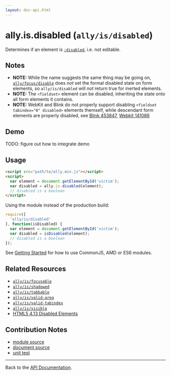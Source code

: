 ```yaml
---
layout: doc-api.html
---
```


# ally.is.disabled (`ally/is/disabled`)

Determines if an element is [`:disabled`](https://developer.mozilla.org/en-US/docs/Web/CSS/%3Adisabled), i.e. not editable.


## Notes

* **NOTE:** While the name suggests the same thing may be going on, [`ally/focus/disable`](../focus/disable.md) does *not* set the formal disabled state on form elements, so `ally/is/disabled` will *not* return true for inerted elements.
* **NOTE:** The `<fieldset>` element can be disabled, inheriting the state onto all form elements it contains.
* **NOTE:** WebKit and Blink do not properly support disabling `<fieldset tabindex="0" disabled>` elements themself, while descendant form elements are properly disabled, see [Blink 453847](https://code.google.com/p/chromium/issues/detail?id=453847), [Webkit 141086](https://bugs.webkit.org/show_bug.cgi?id=141086)


## Demo

TODO: figure out how to integrate demo


## Usage

```html
<script src="path/to/ally.min.js"></script>
<script>
  var element = document.getElementById('victim');
  var disabled = ally.is.disabled(element);
  // disabled is a boolean
</script>
```

Using the module instead of the production build:

```js
require([
  'ally/is/disabled'
], function(isDisabled) {
  var element = document.getElementById('victim');
  var disabled = isDisabled(element);
  // disabled is a boolean
});
```

See [Getting Started](../../getting-started.md) for how to use CommonJS, AMD or ES6 modules.


## Related Resources

* [`ally/is/focusable`](focusable.md)
* [`ally/is/shadowed`](shadowed.md)
* [`ally/is/tabbable`](tabbable.md)
* [`ally/is/valid-area`](valid-area.md)
* [`ally/is/valid-tabindex`](valid-tabindex.md)
* [`ally/is/visible`](visible.md)
* [HTML5 4.13 Disabled Elements](http://www.w3.org/TR/html5/disabled-elements.html#disabled-elements)


## Contribution Notes

* [module source](https://github.com/medialize/ally.js/blob/master/src/is/disabled.js)
* [document source](https://github.com/medialize/ally.js/blob/master/docs/api/is/disabled.md)
* [unit test](https://github.com/medialize/ally.js/blob/master/test/unit/is.disabled.test.js)


---

Back to the [API Documentation](../README.md).

